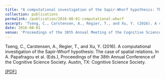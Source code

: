 ```yaml
---
title: "A computational investigation of the Sapir-Whorf hypothesis: The case of spatial relations"
collection: publications
permalink: /publication/2016-08-01-computational-whorf
excerpt: 'Tseng, C., Carstensen, A., Regier, T., and Xu, Y. (2016). A computational investigation of the Sapir-Whorf hypothesis: The case of spatial relations. In A. Papafragou et al. (Eds.), Proceedings of the 38th Annual Conference of the Cognitive Science Society. Austin, TX: Cognitive Science Society. [[PDF]](http://abcarstensen.github.io/files/Tseng-et-al2016_Computational-investigation-of-the-Sapir-Whorf-hypothesis.pdf)'
date: 2016-08-01
venue: 'Proceedings of the 38th Annual Meeting of the Cognitive Science Society'
---
```

Tseng, C., Carstensen, A., Regier, T., and Xu, Y. (2016). A computational investigation of the Sapir-Whorf hypothesis: The case of spatial relations. In A. Papafragou et al. (Eds.), Proceedings of the 38th Annual Conference of the Cognitive Science Society. Austin, TX: Cognitive Science Society. 

[[PDF]](http://abcarstensen.github.io/files/Tseng-et-al2016_Computational-investigation-of-the-Sapir-Whorf-hypothesis.pdf)